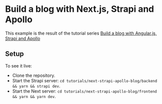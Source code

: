 # Build a blog with Next.js, Strapi and Apollo

This example is the result of the tutorial series [Build a blog with Angular.js, Strapi and Apollo
](https://strapi.io/blog/build-a-blog-with-next-react-js-strapi-and-apollo)

## Setup

To see it live:

- Clone the repository.
- Start the Strapi server: `cd tutorials/next-strapi-apollo-blog/backend && yarn && strapi dev`.
- Start the Next server: `cd tutorials/next-strapi-apollo-blog/frontend && yarn && yarn dev`.
